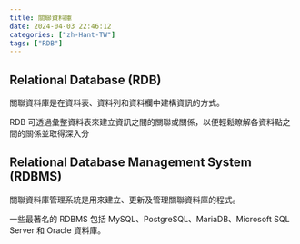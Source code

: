 ```yaml
---
title: 關聯資料庫
date: 2024-04-03 22:46:12
categories: ["zh-Hant-TW"]
tags: ["RDB"]
---
```


## Relational Database (RDB)

關聯資料庫是在資料表、資料列和資料欄中建構資訊的方式。

RDB 可透過彙整資料表來建立資訊之間的關聯或關係，以便輕鬆瞭解各資料點之間的關係並取得深入分

## Relational Database Management System (RDBMS)

關聯資料庫管理系統是用來建立、更新及管理關聯資料庫的程式。

一些最著名的 RDBMS 包括 MySQL、PostgreSQL、MariaDB、Microsoft SQL Server 和 Oracle 資料庫。